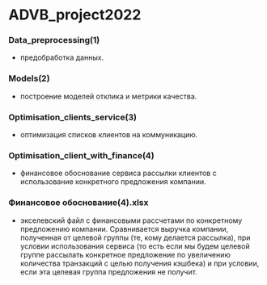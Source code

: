 # ADVB_project2022

### Data_preprocessing(1)
- предобработка данных.

### Models(2) 
- построение моделей отклика и метрики качества.

### Optimisation_clients_service(3) 
- оптимизация списков клиентов на коммуникацию.

### Optimisation_client_with_finance(4) 
- финансовое обоснование сервиса рассылки клиентов с использование конкретного предложения компании.

### Финансовое обоснование(4).xlsx 
- экселевский файл с финансовыми рассчетами по конкретному предложению компании. Сравнивается выручка компании, полученная от целевой группы (те, кому делается рассылка), при условии использования сервиса (то есть если мы будем целевой группе рассылать конкретное предложение по увеличению количества транзакций с целью получения кэшбека) и при условии, если эта целевая группа предложения не получит.
